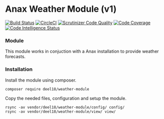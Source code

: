 # Anax Weather Module (v1)

[![Build Status](https://travis-ci.com/Deel18/weather-module.svg?branch=master)](https://travis-ci.com/Deel18/weather-module)
[![CircleCI](https://circleci.com/gh/Deel18/weather-module.svg?style=svg)](https://circleci.com/gh/Deel18/weather-module)
[![Scrutinizer Code Quality](https://scrutinizer-ci.com/g/Deel18/weather-module/badges/quality-score.png?b=master)](https://scrutinizer-ci.com/g/Deel18/weather-module/?branch=master)
[![Code Coverage](https://scrutinizer-ci.com/g/Deel18/weather-module/badges/coverage.png?b=master)](https://scrutinizer-ci.com/g/Deel18/weather-module/?branch=master)
[![Code Intelligence Status](https://scrutinizer-ci.com/g/Deel18/weather-module/badges/code-intelligence.svg?b=master)](https://scrutinizer-ci.com/code-intelligence)

### Module
This module works in conjuction with a Anax installation to provide weather forecasts.

### Installation

Install the module using composer.

```composer require deel18/weather-module```

Copy the needed files, configuration and setup the module.

```
rsync -av vendor/deel18/weather-module/config/ config/
rsync -av vendor/deel18/weather-module/view/ view/
```
